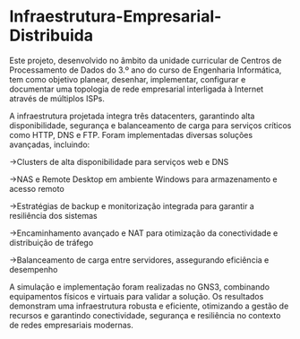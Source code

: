 # Infraestrutura-Empresarial-Distribuida
Este projeto, desenvolvido no âmbito da unidade curricular de Centros de Processamento de Dados do 3.º ano do curso de Engenharia Informática, tem como objetivo planear, desenhar, implementar, configurar e documentar uma topologia de rede empresarial interligada à Internet através de múltiplos ISPs.

A infraestrutura projetada integra três datacenters, garantindo alta disponibilidade, segurança e balanceamento de carga para serviços críticos como HTTP, DNS e FTP. Foram implementadas diversas soluções avançadas, incluindo:

->Clusters de alta disponibilidade para serviços web e DNS

->NAS e Remote Desktop em ambiente Windows para armazenamento e acesso remoto

->Estratégias de backup e monitorização integrada para garantir a resiliência dos sistemas

->Encaminhamento avançado e NAT para otimização da conectividade e distribuição de tráfego

->Balanceamento de carga entre servidores, assegurando eficiência e desempenho

A simulação e implementação foram realizadas no GNS3, combinando equipamentos físicos e virtuais para validar a solução. Os resultados demonstram uma infraestrutura robusta e eficiente, otimizando a gestão de recursos e garantindo conectividade, segurança e resiliência no contexto de redes empresariais modernas.
